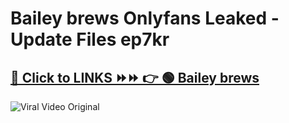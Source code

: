 
 # Bailey brews Onlyfans Leaked - Update Files ep7kr

## <h2><a href="https://clipsfans.com/Bailey_brews&ref=git">🔗 Click to LINKS ⏩⏩ 👉 🟢 Bailey brews </a></h2>

<a href="https://clipsfans.com/Bailey_brews&ref=git" rel="nofollow" data-target="animated-image.originalLink"><img src="https://i.ibb.co.com/xMMVF88/686577567.gif" alt="Viral Video Original" style="max-width: 100%; display: inline-block;" data-target="animated-image.originalImage"></a>

